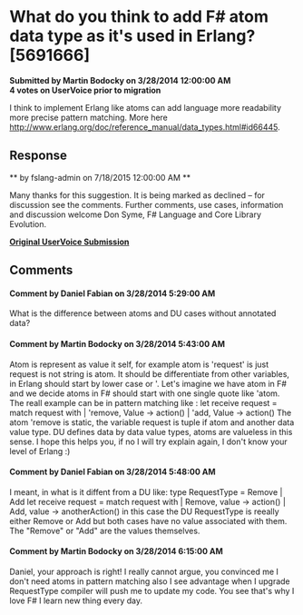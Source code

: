 # What do you think to add F# atom data type as it's used in Erlang? [5691666] #

**Submitted by Martin Bodocky on 3/28/2014 12:00:00 AM**  
**4 votes on UserVoice prior to migration**  

I think to implement Erlang like atoms can add language more readability more precise pattern matching. More here http://www.erlang.org/doc/reference_manual/data_types.html#id66445.



## Response ##
** by fslang-admin on 7/18/2015 12:00:00 AM **

Many thanks for this suggestion. It is being marked as declined – for discussion see the comments.
Further comments, use cases, information and discussion welcome
Don Syme, F# Language and Core Library Evolution.


**[Original UserVoice Submission](https://fslang.uservoice.com/forums/245727-f-language/suggestions/5691666)**


## Comments ##


#### Comment by Daniel Fabian on 3/28/2014 5:29:00 AM ####
What is the difference between atoms and DU cases without annotated data?


#### Comment by Martin Bodocky on 3/28/2014 5:43:00 AM ####
Atom is represent as value it self, for example atom is 'request' is just request is not string is atom. It should be differentiate from other variables, in Erlang should start by lower case or '.
Let's imagine we have atom in F# and we decide atoms in F# should start with one single quote like 'atom.
The reall example can be in pattern matching like :
let receive request =
match request with
| 'remove, Value -> action()
| 'add, Value -> action()
The atom 'remove is static, the variable request is tuple if atom and another data value type.
DU defines data by data value types, atoms are valueless in this sense.
I hope this helps you, if no I will try explain again, I don't know your level of Erlang :)


#### Comment by Daniel Fabian on 3/28/2014 5:48:00 AM ####
I meant, in what is it diffent from a DU like:
type RequestType = Remove | Add
let receive request =
match request with
| Remove, value -> action()
| Add, value -> anotherAction()
in this case the DU RequestType is reeally either Remove or Add but both cases have no value associated with them. The "Remove" or "Add" are the values themselves.


#### Comment by Martin Bodocky on 3/28/2014 6:15:00 AM ####
Daniel, your approach is right! I really cannot argue, you convinced me I don't need atoms in pattern matching also I see advantage when I upgrade RequestType compiler will push me to update my code. You see that's why I love F# I learn new thing every day.

